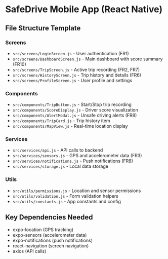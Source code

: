 # SafeDrive Mobile App (React Native)

## File Structure Template

### Screens
- `src/screens/LoginScreen.js` - User authentication (FR1)
- `src/screens/DashboardScreen.js` - Main dashboard with score summary (FR10)
- `src/screens/TripScreen.js` - Active trip recording (FR2, FR7)
- `src/screens/HistoryScreen.js` - Trip history and details (FR6)
- `src/screens/ProfileScreen.js` - User profile and settings

### Components
- `src/components/TripButton.js` - Start/Stop trip recording
- `src/components/ScoreDisplay.js` - Driver score visualization
- `src/components/AlertModal.js` - Unsafe driving alerts (FR8)
- `src/components/TripCard.js` - Trip history item
- `src/components/MapView.js` - Real-time location display

### Services
- `src/services/api.js` - API calls to backend
- `src/services/sensors.js` - GPS and accelerometer data (FR3)
- `src/services/notifications.js` - Push notifications (FR8)
- `src/services/storage.js` - Local data storage

### Utils
- `src/utils/permissions.js` - Location and sensor permissions
- `src/utils/validation.js` - Form validation helpers
- `src/utils/constants.js` - App constants and config

## Key Dependencies Needed
- expo-location (GPS tracking)
- expo-sensors (accelerometer data)
- expo-notifications (push notifications)
- react-navigation (screen navigation)
- axios (API calls)
